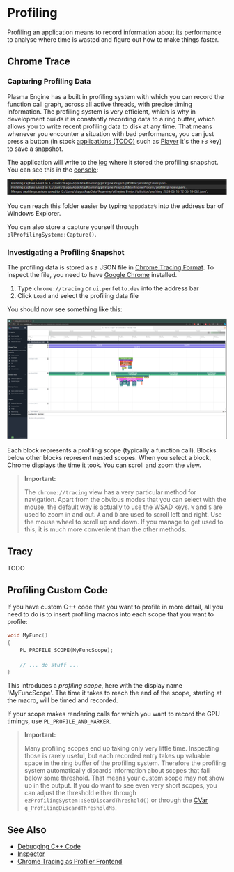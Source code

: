 # Profiling

Profiling an application means to record information about its performance to analyse where time is wasted and figure out how to make things faster.

## Chrome Trace
### Capturing Profiling Data

Plasma Engine has a built in profiling system with which you can record the function call graph, across all active threads, with precise timing information. The profiling system is very efficient, which is why in development builds it is constantly recording data to a ring buffer, which allows you to write recent profiling data to disk at any time. That means whenever you encounter a situation with bad performance, you can just press a button (in stock [applications (TODO)](application.md) such as [Player](player.md) it's the `F8` key) to save a snapshot.

The application will write to the [log](logging.md) where it stored the profiling snapshot. You can see this in the [console](console.md):

![Profiling Location](media/save-profiling.png)

You can reach this folder easier by typing `%appdata%` into the address bar of Windows Explorer.

You can also store a capture yourself through `plProfilingSystem::Capture()`.

### Investigating a Profiling Snapshot

The profiling data is stored as a JSON file in [Chrome Tracing Format](https://docs.google.com/document/d/1CvAClvFfyA5R-PhYUmn5OOQtYMH4h6I0nSsKchNAySU/preview). To inspect the file, you need to have [Google Chrome](https://www.google.com/chrome/) installed.

1. Type `chrome://tracing` or `ui.perfetto.dev` into the address bar
1. Click `Load` and select the profiling data file

You should now see something like this:

![Tracing Visualization](media/tracing-vis.png)

Each block represents a profiling scope (typically a function call). Blocks below other blocks represent nested scopes. When you select a block, Chrome displays the time it took. You can scroll and zoom the view.

> **Important:**
>
> The `chrome://tracing` view has a very particular method for navigation. Apart from the obvious modes that you can select with the mouse, the default way is actually to use the WSAD keys. `W` and `S` are used to zoom in and out. `A` and `D` are used to scroll left and right. Use the mouse wheel to scroll up and down. If you manage to get used to this, it is much more convenient than the other methods.

## Tracy

TODO

## Profiling Custom Code

If you have custom C++ code that you want to profile in more detail, all you need to do is to insert profiling macros into each scope that you want to profile:

```cpp
void MyFunc()
{
    PL_PROFILE_SCOPE(MyFuncScope);

    // ... do stuff ...
}
```

This introduces a *profiling scope*, here with the display name 'MyFuncScope'. The time it takes to reach the end of the scope, starting at the macro, will be timed and recorded.

If your scope makes rendering calls for which you want to record the GPU timings, use `PL_PROFILE_AND_MARKER`.

> **Important:**
>
> Many profiling scopes end up taking only very little time. Inspecting those is rarely useful, but each recorded entry takes up valuable space in the ring buffer of the profiling system. Therefore the profiling system automatically discards information about scopes that fall below some threshold. That means your custom scope may not show up in the output. If you do want to see even very short scopes, you can adjust the threshold either through `ezProfilingSystem::SetDiscardThreshold()` or through the [CVar](../debugging/cvars.md) `g_ProfilingDiscardThresholdMs`.

## See Also


* [Debugging C++ Code](debug-cpp.md)
* [Inspector](inspector.md)
* [Chrome Tracing as Profiler Frontend](https://aras-p.info/blog/2017/01/23/Chrome-Tracing-as-Profiler-Frontend)
